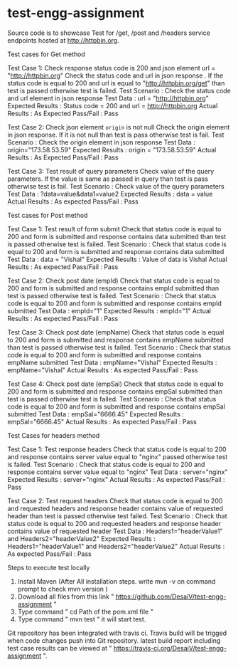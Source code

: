 # test-engg-assignment

Source code is to showcase Test for /get, /post and /headers service endpoints hosted at http://httpbin.org.

Test cases for Get method

Test Case 1: Check response status code is 200 and json element url = "http://httpbin.org"
	Check the status code and url in json response . If the status code is equal to 200 and url is equal to "http://httpbin.org/get"
	than test is passed otherwise test is failed.
	Test Scenario		: Check the status code and url element in json response
	Test Data	 		: url = "http://httpbin.org"
	Expected Results 	: Status code = 200 and url = http://httpbin.org
	Actual Results		: As Expected
	Pass/Fail			: Pass

Test Case 2: Check json element <code>origin</code> is not null
	Check the origin element in json response. If it is not null than test is pass otherwise test is fail.
	Test Scenario		: Check the origin element in json response 
	Test Data	 		: origin="173.58.53.59" 
	Expected Results 	: origin = "173.58.53.59"
	Actual Results		: As Expected
	Pass/Fail			: Pass
	
Test Case 3: Test result of query parameters
    Check value of the query parameters. If the value is same as passed in query than test is pass otherwise test is fail.
	Test Scenario		: Check value of the query parameters
	Test Data	 		: ?data=value&data1=value2
	Expected Results 	: data = value
	Actual Results		: As expected
	Pass/Fail			: Pass
	
Test cases for Post method

Test Case 1: Test result of form submit
    Check that status code is equal to 200 and form is submitted and response contains data submitted than test is passed otherwise test is failed.
	Test Scenario		: Check that status code is equal to 200 and form is submitted and response contains data submitted
	Test Data	 		: data = "Vishal"
	Expected Results 	: Value of data is Vishal
	Actual Results		: As expected
	Pass/Fail			: Pass

Test Case 2: Check post date (empId)
	Check that status code is equal to 200 and form is submitted and response contains empId submitted than test is passed otherwise test is failed.
	Test Scenario		: Check that status code is equal to 200 and form is submitted and response contains empId submitted
	Test Data	 		: empId="1"
	Expected Results 	: empId="1"
	Actual Results		: As expected
	Pass/Fail			: Pass

Test Case 3: Check post date (empName)
	Check that status code is equal to 200 and form is submitted and response contains empName submitted than test is passed otherwise test is failed.
	Test Scenario		: Check that status code is equal to 200 and form is submitted and response contains empName submitted 
	Test Data	 		: empName="Vishal"
	Expected Results 	: empName="Vishal"
	Actual Results		: As expected
	Pass/Fail			: Pass

Test Case 4: Check post date (empSal)
	Check that status code is equal to 200 and form is submitted and response contains empSal submitted than test is passed otherwise test is failed.
	Test Scenario		: Check that status code is equal to 200 and form is submitted and response contains empSal submitted 
	Test Data	 		: empSal="6666.45"
	Expected Results 	: empSal="6666.45"
	Actual Results		: As expected
	Pass/Fail			: Pass


Test Cases for headers method

Test Case 1: Test response headers
	Check that status code is equal to 200 and response contains server value equal to "nginx" passed otherwise test is failed.
	Test Scenario		: Check that status code is equal to 200 and response contains server value equal to "nginx"
	Test Data	 		: server="nginx"
	Expected Results 	: server="nginx"
	Actual Results		: As expected
	Pass/Fail			: Pass

Test Case 2: Test request headers
	Check that status code is equal to 200 and requested headers and response header contains value of requested header than test is passed otherwise test failed.
	Test Scenario		: Check that status code is equal to 200 and requested headers and response header contains value of requested header
	Test Data	 		: Headers1="headerValue1" and Headers2="headerValue2"
	Expected Results 	: Headers1="headerValue1" and Headers2="headerValue2"
	Actual Results		: As expected
	Pass/Fail			: Pass
	
Steps to execute test locally

1) Install  Maven (After All installation steps. write mvn -v on command prompt to check mvn version )
2) Download all files from this link " https://github.com/DesaiV/test-engg-assignment "
3) Type command " cd Path of the pom.xml file "
4) Type command " mvn test " it will start test.

Git repository has been integrated with travis ci. Travis build will be trigged when code changes push into Git repository. latest build report
including test case results can be viewed at " https://travis-ci.org/DesaiV/test-engg-assignment ".
